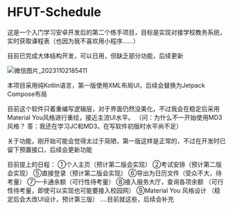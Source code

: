 # HFUT-Schedule
这是一个入门学习安卓开发后的第二个练手项目，目标是实现对接学校教务系统，实时获取课程表（也因为我不喜欢用小程序……）

目前已完成大体结构开发，可以日用，但缺乏部分功能，后续更新

![微信图片_20231102185411](https://github.com/Chiu-xaH/HFUT-Schedule/assets/116127902/d888eb94-0f74-4c36-ae8e-2cd5dc01db6d)


本项目采用纯Kotlin语言，第一版使用XML布局UI，后续会替换为Jetpack Compose布局

目前这个软件只着重编写逻辑层，对于界面仍然没美化，不过我会在稳定后采用Material You风格进行重绘，接近主流UI水平。
（问：为什么不一开始使用MD3风格？
答：我还在学习JC和MD3，在写软件初版时水平尚不足）

关于功能，刚开始可能会觉得太过于简陋，第一版这样是正常的，不过在开发时已留下预置接口，后续会更新功能

目前提上的日程：
①个人主页（预计第二版会实现）
②考试安排（预计第二版会实现）
⑤直接登录（预计第二版会实现）
⑥导出为日历文件（受众不大，待考量）
⑦一卡通余额（可行性待考量）
⑧接入服务大厅，查询各项余额
（可行性待考量，即使可以实现也可能要接入校园网）
⑨Material You 风格设计
（稳定后会大改UI设计，预计第三版）
....目前就这些，后续会补充

